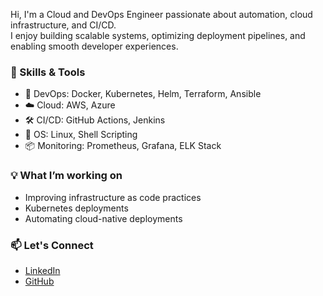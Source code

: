 Hi, I'm a Cloud and DevOps Engineer passionate about automation, cloud infrastructure, and CI/CD.  
I enjoy building scalable systems, optimizing deployment pipelines, and enabling smooth developer experiences.

### 🚀 Skills & Tools
- 🧰 DevOps: Docker, Kubernetes, Helm, Terraform, Ansible
- ☁️ Cloud: AWS, Azure
- 🛠️ CI/CD: GitHub Actions, Jenkins
- 🐧 OS: Linux, Shell Scripting
- 📦 Monitoring: Prometheus, Grafana, ELK Stack

### 💡 What I’m working on
- Improving infrastructure as code practices
- Kubernetes deployments
- Automating cloud-native deployments

### 📫 Let's Connect
- [LinkedIn](https://www.linkedin.com/in/pepakayala-veera-ganesh-kumar-55b059352/)
- [GitHub](https://github.com/ganesh5124)
